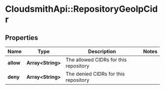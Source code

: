 # CloudsmithApi::RepositoryGeoIpCidr

## Properties
Name | Type | Description | Notes
------------ | ------------- | ------------- | -------------
**allow** | **Array&lt;String&gt;** | The allowed CIDRs for this repository | 
**deny** | **Array&lt;String&gt;** | The denied CIDRs for this repository | 


